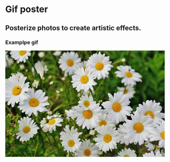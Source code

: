 # Gif poster
## Posterize photos to create artistic effects.
### Examplpe gif
![Inpupt data](out.gif)